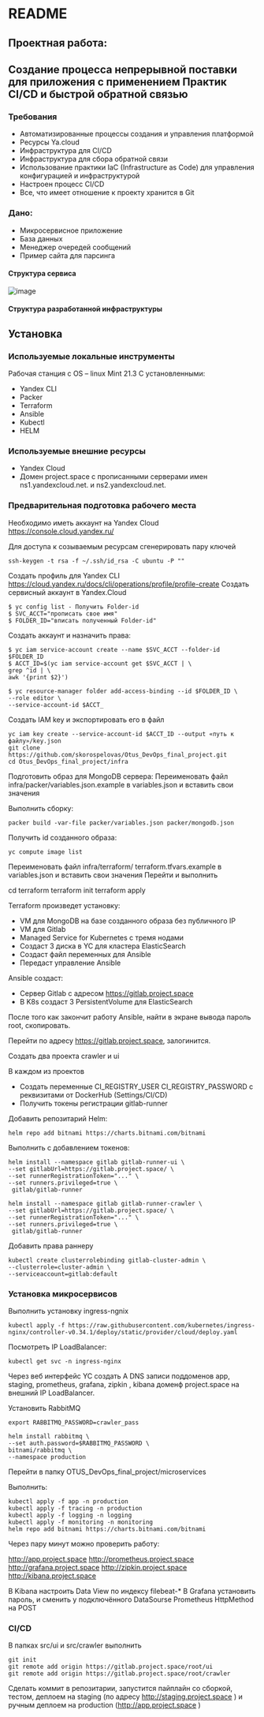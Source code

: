 # README #



## Проектная работа:
## Создание процесса непрерывной поставки для приложения с применением Практик CI/CD и быстрой обратной связью ##

### Требования ###
* Автоматизированные процессы создания и управления платформой
* Ресурсы Ya.cloud
* Инфраструктура для CI/CD
* Инфраструктура для сбора обратной связи
* Использование практики IaC (Infrastructure as Code) для управления
конфигурацией и инфраструктурой
* Настроен процесс CI/CD
* Все, что имеет отношение к проекту хранится в Git

### Дано: 
* Микросервисное приложение
* База данных
* Менеджер очередей сообщений
* Пример сайта для парсинга
#### Структура сервиса ####
![image](https://github.com/skorospelovas/Otus_DevOps_final_project/assets/106163438/eb823e46-e74a-42df-9b43-a87908fc95f4)


#### Структура разработанной инфраструктуры ####




## Установка ##
### Используемые локальные инструменты

Рабочая станция с OS – linux Mint 21.3
С установленными:

* Yandex CLI
* Packer
* Terraform
* Ansible
* Kubectl
* HELM

### Используемые внешние ресурсы

* Yandex Cloud
* Домен project.space с прописанными серверами имен ns1.yandexcloud.net. и ns2.yandexcloud.net.

### Предварительная подготовка рабочего места

Необходимо иметь аккаунт на Yandex Cloud https://console.cloud.yandex.ru/

Для доступа к созываемым ресурсам сгенерировать пару ключей

> 
    ssh-keygen -t rsa -f ~/.ssh/id_rsa -C ubuntu -P ""

Создать профиль для  Yandex  CLI https://cloud.yandex.ru/docs/cli/operations/profile/profile-create
Создать сервисный аккаунт в Yandex.Cloud

> 
    $ yc config list - Получить Folder-id
    $ SVC_ACCT="прописать свое имя"
    $ FOLDER_ID="вписать полученный Folder-id" 
 
Создать аккаунт и назначить права:

>
    $ yc iam service-account create --name $SVC_ACCT --folder-id $FOLDER_ID
    $ ACCT_ID=$(yc iam service-account get $SVC_ACCT | \
    grep ^id | \
    awk '{print $2}') 
 
> 
    $ yc resource-manager folder add-access-binding --id $FOLDER_ID \
    --role editor \ 
    --service-account-id $ACCT_

Создать IAM key и экспортировать его в файл

> 
    yc iam key create --service-account-id $ACCT_ID --output «путь к файлу»/key.json
    git clone https://github.com/skorospelovas/Otus_DevOps_final_project.git
    cd Otus_DevOps_final_project/infra

Подготовить образ для MongoDB сервера:
Переименовать файл infra/packer/variables.json.example в variables.json и вставить свои значения

Выполнить сборку:
> 
    packer build -var-file packer/variables.json packer/mongodb.json

Получить id созданного образа:
> 
    yc compute image list

Переименовать файл infra/terraform/ terraform.tfvars.example в variables.json и вставить свои значения
Перейти и выполнить
>
  cd terraform
  terraform init
  terraform apply

Terraform произведет установку:
* VM для  MongoDB на базе созданного образа без публичного IP
* VM для  Gitlab 
* Managed Service for Kubernetes с тремя нодами
* Создаст 3 диска в YC для кластера ElasticSearch
* Создаст файл переменных для Ansible
* Передаст управление Ansible

Ansible создаст:
* Сервер Gitlab с адресом https://gitlab.project.space 
* В K8s создаст 3 PersistentVolume для ElasticSearch

После того как закончит работу Ansible, найти в экране вывода пароль root, скопировать.

Перейти по адресу https://gitlab.project.space, залогинится.

Создать два проекта crawler и ui

В каждом из проектов 
* Создать переменные СI_REGISTRY_USER CI_REGISTRY_PASSWORD с реквизитами от DockerHub (Settings/CI/CD)
* Получить токены регистрации gitlab-runner 

Добавить репозитарий Helm:
>
    helm repo add bitnami https://charts.bitnami.com/bitnami

Выполнить с добавлением токенов:
>
    helm install --namespace gitlab gitlab-runner-ui \
    --set gitlabUrl=https://gitlab.project.space/ \
    --set runnerRegistrationToken="..." \
    --set runners.privileged=true \
     gitlab/gitlab-runner

>
    helm install --namespace gitlab gitlab-runner-crawler \
    --set gitlabUrl=https://gitlab.project.space/ \
    --set runnerRegistrationToken="..." \
    --set runners.privileged=true \
     gitlab/gitlab-runner

Добавить права раннеру
>
    kubectl create clusterrolebinding gitlab-cluster-admin \
    --clusterrole=cluster-admin \
    --serviceaccount=gitlab:default

### Установка микросервисов

Выполнить установку ingress-ngnix
>
    kubectl apply -f https://raw.githubusercontent.com/kubernetes/ingress-nginx/controller-v0.34.1/deploy/static/provider/cloud/deploy.yaml

Посмотреть IP LoadBalancer:
>
    kubectl get svc -n ingress-nginx

Через веб интерфейс YC создать А DNS записи поддоменов app, staging, prometheus,  grafana, zipkin , kibana  доменф project.space на внешний IP LoadBalancer.

Установить RabbitMQ
>
    export RABBITMQ_PASSWORD=crawler_pass
>
    helm install rabbitmq \
    --set auth.password=$RABBITMQ_PASSWORD \
    bitnami/rabbitmq \
    --namespace production

Перейти в папку 
OTUS_DevOps_final_project/microservices

Выполнить:
>
    kubectl apply -f app -n production
    kubectl apply -f tracing -n production
    kubectl apply -f logging -n logging
    kubectl apply -f monitoring -n monitoring
    helm repo add bitnami https://charts.bitnami.com/bitnami

Через пару минут можно проверить работу:

http://app.project.space
http://prometheus.project.space
http://grafana.project.space
http://zipkin.project.space
http://kibana.project.space

В Kibana настроить Data View по индексу  filebeat-*
В Grafana установить пароль, и сменить у подключённого DataSourse Prometheus HttpMethod на POST

### CI/CD
В папках src/ui и src/crawler выполнить 
>
    git init
    git remote add origin https://gitlab.project.space/root/ui
    git remote add origin https://gitlab.project.space/root/crawler

Сделать коммит в репозитарии, запустится пайплайн со сборкой, тестом, деплоем на staging (по адресу http://staging.project.space ) и ручным деплоем на production (http://app.project.space )
